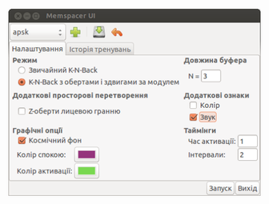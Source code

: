 <p align="center">
  <img src="https://github.com/apsk/memspacer-ui/blob/master/memspacer-ui.png?raw=true" alt="Memspacer UI"/>
</p>

